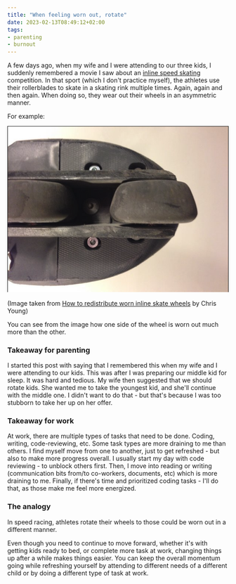 ```yaml
---
title: "When feeling worn out, rotate"
date: 2023-02-13T08:49:12+02:00
tags: 
- parenting
- burnout
---
```


A few days ago, when my wife and I were attending to our three kids, I suddenly remembered a movie I saw about an [inline speed skating](https://en.wikipedia.org/wiki/Inline_speed_skating) competition. In that sport (which I don't practice myself), the athletes use their rollerblades to skate in a skating rink multiple times. Again, again and then again. When doing so, they wear out their wheels in an asymmetric manner. 

For example:

![](/wheel.png)

(Image taken from [How to redistribute worn inline skate wheels](https://www.ifixit.com/Guide/How+to+redistribute+worn+inline+skate+wheels/50507) by Chris Young)

You can see from the image how one side of the wheel is worn out much more than the other. 

### Takeaway for parenting 

I started this post with saying that I remembered this when my wife and I were attending to our kids. This was after I was preparing our middle kid for sleep. It was hard and tedious. My wife then suggested that we should rotate kids. She wanted me to take the youngest kid, and she'll continue with the middle one. I didn't want to do that - but that's because I was too stubborn to take her up on her offer. 

### Takeaway for work

At work, there are multiple types of tasks that need to be done. Coding, writing, code-reviewing, etc. Some task types are more draining to me than others. I find myself move from one to another, just to get refreshed - but also to make more progress overall. I usually start my day with code reviewing - to unblock others first. Then, I move into reading or writing (communication bits from/to co-workers, documents, etc) which is more draining to me. Finally, if there's time and prioritized coding tasks - I'll do that, as those make me feel more energized.

### The analogy

In speed racing, athletes rotate their wheels to those could be worn out in a different manner.

Even though you need to continue to move forward, whether it's with getting kids ready to bed, or complete more task at work, changing things up after a while makes things easier. You can keep the overall momentum going while refreshing yourself by attending to different needs of a different child or by doing a different type of task at work.

